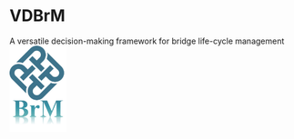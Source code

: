 # VDBrM
A versatile decision-making framework for bridge life-cycle management
<img src="https://github.com/LAILI-civil/VDBrM/blob/main/logo.jpg" width="100px">
